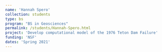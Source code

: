 ```yaml
---
name: 'Hannah Spero'
collection: students
type: bs
program: "BS in Geosciences"
permalink: /students/Hannah-Spero.html
project: 'Develop computational model of the 1976 Teton Dam Failure'
funding: 'NSF'
dates: 'Spring 2021'
---
```

